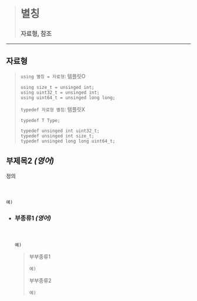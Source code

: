 ># 별칭
>
>### 자료형, 참조
---

## 자료형 
>`using 별칭 = 자료형`: 템플릿O
>```
>using size_t = unsinged int;
>using uint32_t = unsinged int;
>using uint64_t = unsinged long long;
>``` 
>
>`typedef 자료형 별칭`: 템플릿X
>```
>typedef T Type;
>
>typedef unsinged int uint32_t;
>typedef unsinged int size_t;
>typedef unsinged long long uint64_t;
>```

## 부제목2 *(영어)*
정의
###### <img src = ''>
```angular2html
예)
```

+ ### 부종류1 *(영어)*
  ###### <img src = ''>
  ```
  예)
  ```
  >부부종류1
  >```
  >예)
  >```
  >
  >부부종류2
  >```
  >예)
  >```